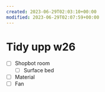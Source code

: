 ```yaml
---
created: 2023-06-29T02:03:10+00:00
modified: 2023-06-29T02:07:59+00:00
---
```


# Tidy upp w26

- [ ] Shopbot room
   - [ ] Surface bed
- [ ] Material
- [ ] Fan

